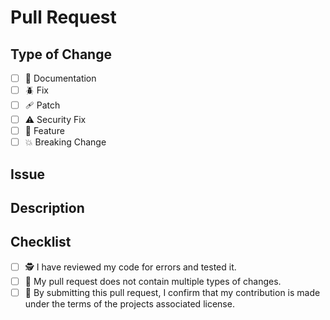 # Pull Request

## Type of Change

- [ ] 📖 Documentation
- [ ] 🪲 Fix
- [ ] 🩹 Patch
- [ ] ⚠️ Security Fix
- [ ] 🚀 Feature
- [ ] 💥 Breaking Change

## Issue
<!-- If this PR resolves an issue, enter the issue number here. -->

## Description
<!-- Please include a clear description of what your pull request does. Remember to only include one change (or group of tightly related changes) per pull request to make review and testing easier. -->

## Checklist

- [ ] 🕵️ I have reviewed my code for errors and tested it.
- [ ] 🚩 My pull request does not contain multiple types of changes.
- [ ] 📄 By submitting this pull request, I confirm that my contribution is made under the terms of the projects associated license.
